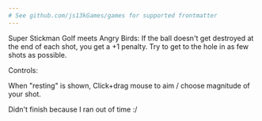 ```yaml
---
# See github.com/js13kGames/games for supported frontmatter
---
```

Super Stickman Golf meets Angry Birds: If the ball doesn't get destroyed at the end of each shot, you get a +1 penalty. Try to get to the hole in as few shots as possible.

Controls:

When "resting" is shown, Click+drag mouse to aim / choose magnitude of your shot.

Didn't finish because I ran out of time :/